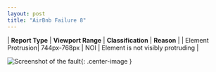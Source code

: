 ```yaml
---
layout: post
title: "AirBnb Failure 8"
---
```

| **Report Type** | **Viewport Range** | **Classification** | **Reason** |
| Element Protrusion| 744px-768px | NOI | Element is not visibly protruding | 

![Screenshot of the fault](../../../assets/images/AirBnb/fault8/overflow-Width756.png){: .center-image }
